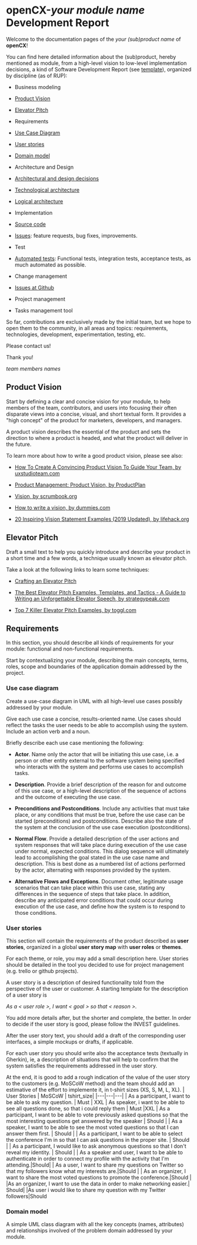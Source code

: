 
# openCX-*your module name* Development Report

  

Welcome to the documentation pages of the *your (sub)product name* of **openCX**!

  

You can find here detailed information about the (sub)product, hereby mentioned as module, from a high-level vision to low-level implementation decisions, a kind of Software Development Report (see [template](https://github.com/softeng-feup/open-cx/blob/master/docs/templates/Development-Report.md)), organized by discipline (as of RUP):

  

* Business modeling

*  [Product Vision](#Product-Vision)

*  [Elevator Pitch](#Elevator-Pitch)

* Requirements

*  [Use Case Diagram](#Use-case-diagram)

*  [User stories](#User-stories)

*  [Domain model](#Domain-model)

* Architecture and Design

*  [Architectural and design decisions]()

*  [Technological architecture]()

*  [Logical architecture]()

* Implementation

*  [Source code]()

*  [Issues](): feature requests, bug fixes, improvements.

* Test

*  [Automated tests](): Functional tests, integration tests, acceptance tests, as much automated as possible.

* Change management

*  [Issues at Github]()

* Project management

* Tasks management tool

  

So far, contributions are exclusively made by the initial team, but we hope to open them to the community, in all areas and topics: requirements, technologies, development, experimentation, testing, etc.

  

Please contact us!

  

Thank you!

  

*team members names*

  

## Product Vision

Start by defining a clear and concise vision for your module, to help members of the team, contributors, and users into focusing their often disparate views into a concise, visual, and short textual form. It provides a "high concept" of the product for marketers, developers, and managers.

  

A product vision describes the essential of the product and sets the direction to where a product is headed, and what the product will deliver in the future.

  

To learn more about how to write a good product vision, please see also:

*  [How To Create A Convincing Product Vision To Guide Your Team, by uxstudioteam.com](https://uxstudioteam.com/ux-blog/product-vision/)

*  [Product Management: Product Vision, by ProductPlan](https://www.productplan.com/glossary/product-vision/)

*  [Vision, by scrumbook.org](http://scrumbook.org/value-stream/vision.html)

*  [How to write a vision, by dummies.com](https://www.dummies.com/business/marketing/branding/how-to-write-vision-and-mission-statements-for-your-brand/)

*  [20 Inspiring Vision Statement Examples (2019 Updated), by lifehack.org](https://www.lifehack.org/articles/work/20-sample-vision-statement-for-the-new-startup.html)

  

## Elevator Pitch

Draft a small text to help you quickly introduce and describe your product in a short time and a few words, a technique usually known as elevator pitch.

  

Take a look at the following links to learn some techniques:

*  [Crafting an Elevator Pitch](https://www.mindtools.com/pages/article/elevator-pitch.htm)

*  [The Best Elevator Pitch Examples, Templates, and Tactics - A Guide to Writing an Unforgettable Elevator Speech, by strategypeak.com](https://strategypeak.com/elevator-pitch-examples/)

*  [Top 7 Killer Elevator Pitch Examples, by toggl.com](https://blog.toggl.com/elevator-pitch-examples/)

  

## Requirements

  

In this section, you should describe all kinds of requirements for your module: functional and non-functional requirements.

  

Start by contextualizing your module, describing the main concepts, terms, roles, scope and boundaries of the application domain addressed by the project.

  

### Use case diagram

  

Create a use-case diagram in UML with all high-level use cases possibly addressed by your module.

  

Give each use case a concise, results-oriented name. Use cases should reflect the tasks the user needs to be able to accomplish using the system. Include an action verb and a noun.

  

Briefly describe each use case mentioning the following:

  

*  **Actor**. Name only the actor that will be initiating this use case, i.e. a person or other entity external to the software system being specified who interacts with the system and performs use cases to accomplish tasks.

*  **Description**. Provide a brief description of the reason for and outcome of this use case, or a high-level description of the sequence of actions and the outcome of executing the use case.

*  **Preconditions and Postconditions**. Include any activities that must take place, or any conditions that must be true, before the use case can be started (preconditions) and postconditions. Describe also the state of the system at the conclusion of the use case execution (postconditions).

  

*  **Normal Flow**. Provide a detailed description of the user actions and system responses that will take place during execution of the use case under normal, expected conditions. This dialog sequence will ultimately lead to accomplishing the goal stated in the use case name and description. This is best done as a numbered list of actions performed by the actor, alternating with responses provided by the system.

*  **Alternative Flows and Exceptions**. Document other, legitimate usage scenarios that can take place within this use case, stating any differences in the sequence of steps that take place. In addition, describe any anticipated error conditions that could occur during execution of the use case, and define how the system is to respond to those conditions.

  

### User stories

This section will contain the requirements of the product described as **user stories**, organized in a global **user story map** with **user roles** or **themes**.

  

For each theme, or role, you may add a small description here. User stories should be detailed in the tool you decided to use for project management (e.g. trello or github projects).

  

A user story is a description of desired functionality told from the perspective of the user or customer. A starting template for the description of a user story is

  

*As a < user role >, I want < goal > so that < reason >.*

  

You add more details after, but the shorter and complete, the better. In order to decide if the user story is good, please follow the INVEST guidelines.

  

After the user story text, you should add a draft of the corresponding user interfaces, a simple mockups or drafts, if applicable.

  

For each user story you should write also the acceptance tests (textually in Gherkin), ie, a description of situations that will help to confirm that the system satisfies the requirements addressed in the user story.

  

At the end, it is good to add a rough indication of the value of the user story to the customers (e.g. MoSCoW method) and the team should add an estimative of the effort to implemente it, in t-shirt sizes (XS, S, M, L, XL).
| User Stories | MoSCoW | tshirt_size|
|---|---|---|
| As a participant, I want to be able to ask my question. | Must | XXL
| As speaker, i want to be able to see all questions done, so that i could reply them | Must |XXL
| As a participant, I want to be able to vote previously asked questions so that the most interesting questions get answered by the speaker | Should |
| As a speaker, I want to be able to see the most voted questions so that I can answer them first. | Should |
| As a participant, I want to be able to select the conference I'm in so that I can ask questions in the proper site. | Should |
| As a participant, I would like to ask anonymous questions so that I don't reveal my identity. | Should |
| As a speaker and user, I want to be able to authenticate in order to connect my profile with the activity that I'm attending.|Should|
| As a user, I want to share my questions on Twitter so that my followers know what my interests are.|Should |
| As an organizer, I want to share the most voted questions to promote the conference.|Should |
|As an organizer, I want to use the data in order to make networking easier.| Should|
|As user i would like to share my question with my Twitter followers|Should






### Domain model

  

A simple UML class diagram with all the key concepts (names, attributes) and relationships involved of the problem domain addressed by your module.